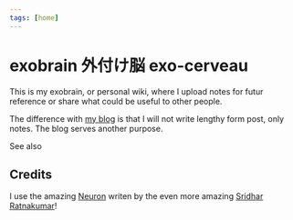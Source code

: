 ```yaml
---
tags: [home]
---
```


# exobrain 外付け脳 exo-cerveau


This is my exobrain, or personal wiki, where I upload notes for futur reference or share what could be useful to other people.

The difference with [my blog](https://www.cyberflamingo.net/) is that I will not write lengthy form post, only notes. The blog serves another purpose.

See also <a35e6aea>

## Credits

I use the amazing [Neuron](https://neuron.zettel.page/) writen by the even
more amazing [Sridhar Ratnakumar](https://www.srid.ca/)!

<d6cf318e>
